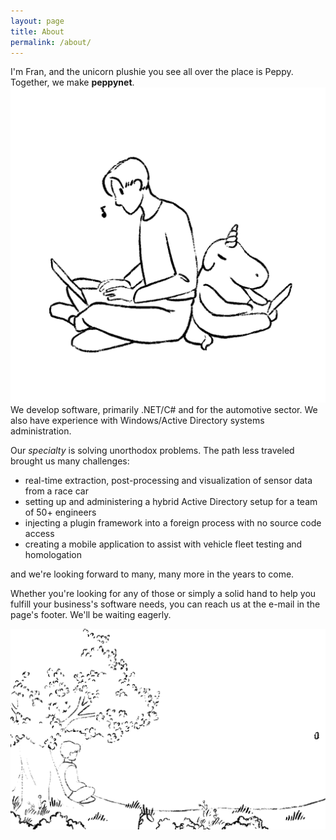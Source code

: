 ```yaml
---
layout: page
title: About
permalink: /about/
---
```


I'm Fran, and the unicorn plushie you see all over the place is Peppy. Together, we make **peppynet**.
![Working together.](/assets/images/work2_bl_transparent.gif)
We develop software, primarily .NET/C# and for the automotive sector. 
We also have experience with Windows/Active Directory systems administration.

Our _specialty_ is solving unorthodox problems. The path less traveled brought us many challenges:
- real-time extraction, post-processing and visualization of sensor data from a race car
- setting up and administering a hybrid Active Directory setup for a team of 50+ engineers
- injecting a plugin framework into a foreign process with no source code access 
- creating a mobile application to assist with vehicle fleet testing and homologation

and we're looking forward to many, many more in the years to come.

Whether you're looking for any of those or simply a solid hand to help you fulfill your business's software needs,
you can reach us at the e-mail in the page's footer. We'll be waiting eagerly.

![A nice vista to wave you goodbye.](/assets/images/f_bl_transparent.gif)
